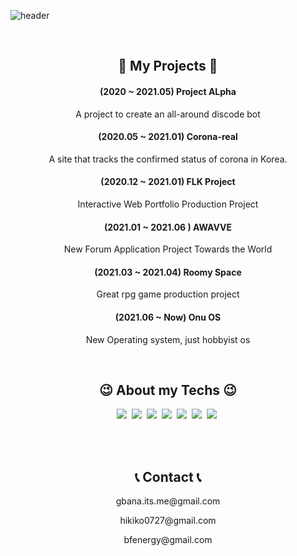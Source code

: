 ![header](https://capsule-render.vercel.app/api?type=soft&color=auto&height=150&section=header&text=GBANA&fontSize=70&animation=twinkling)


<br>
  <h2 align="center"> 🏬  My Projects 🏬 </h2>
  <h4 align="center">(2020    ~ 2021.05) Project ALpha </h4>
  <p align="center">A project to create an all-around discode bot</p>
  <h4 align="center">(2020.05 ~ 2021.01) Corona-real </h4>
  <p align="center">A site that tracks the confirmed status of corona in Korea.</p>
  <h4 align="center">(2020.12 ~ 2021.01) FLK Project </h4>
  <p align="center">Interactive Web Portfolio Production Project</p>
  <h4 align="center">(2021.01 ~ 2021.06 ) AWAVVE </h4>
  <p align="center">New Forum Application Project Towards the World</p>
  <h4 align="center">(2021.03 ~ 2021.04) Roomy Space </h4>
  <p align="center">Great rpg game production project</p>
  <h4 align="center">(2021.06 ~ Now) Onu OS </h4>
  <p align="center">New Operating system, just hobbyist os</p>
</br>

<h2 align="center">😉 About my Techs 😉</h2>

<p align="center">
  <img src="https://img.shields.io/badge/PHP-777BB4?style=for-the-badge&logo=php&logoColor=white"/></a>&nbsp 
  <img src="https://img.shields.io/badge/React-20232A?style=for-the-badge&logo=react&logoColor=61DAFB"/></a>&nbsp 
  <img src="https://img.shields.io/badge/Node.js-43853D?style=for-the-badge&logo=node-dot-js&logoColor=white"/></a>&nbsp 
  <img src="https://img.shields.io/badge/C-00599C?style=for-the-badge&logo=c&logoColor=white"/></a>&nbsp 
  <img src="https://img.shields.io/badge/C%2B%2B-00599C?style=for-the-badge&logo=c%2B%2B&logoColor=white"/></a>&nbsp 
  <img src="https://img.shields.io/badge/PostgreSQL-316192?style=for-the-badge&logo=postgresql&logoColor=white"/></a>&nbsp 
  <img src="https://img.shields.io/badge/MariaDB-003545?style=for-the-badge&logo=mariadb&logoColor=white"/></a>&nbsp 
</p>
</br>
<br>
  <h2 align="center">📞 Contact 📞</h2>
  <p align="center">gbana.its.me@gmail.com</p>
  <p align="center">hikiko0727@gmail.com</p>
  <p align="center">bfenergy@gmail.com</p>
 </br>
